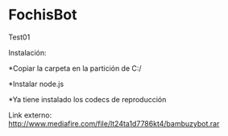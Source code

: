 # FochisBot

Test01

Instalación:

*Copiar la carpeta en la partición de C:/ 

*Instalar node.js 

*Ya tiene instalado los codecs de reproducción

Link externo: http://www.mediafire.com/file/lt24ta1d7786kt4/bambuzybot.rar
